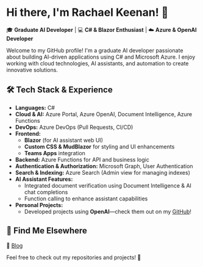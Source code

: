 # Hi there, I'm Rachael Keenan! 👋  

🎓 **Graduate AI Developer** | 💻 **C# & Blazor Enthusiast** | ☁️ **Azure & OpenAI Developer**  

Welcome to my GitHub profile! I'm a graduate AI developer passionate about building AI-driven applications using C# and Microsoft Azure. I enjoy working with cloud technologies, AI assistants, and automation to create innovative solutions.  

## 🛠 Tech Stack & Experience  
- **Languages:** C#  
- **Cloud & AI:** Azure Portal, Azure OpenAI, Document Intelligence, Azure Functions  
- **DevOps:** Azure DevOps (Pull Requests, CI/CD)  
- **Frontend:**  
  - **Blazor** (for AI assistant web UI)  
  - **Custom CSS & MudBlazor** for styling and UI enhancements  
  - **Teams Apps** integration  
- **Backend:** Azure Functions for API and business logic  
- **Authentication & Authorization:** Microsoft Graph, User Authentication  
- **Search & Indexing:** Azure Search (Admin view for managing indexes)  
- **AI Assistant Features:**  
  - Integrated document verification using Document Intelligence & AI chat completions  
  - Function calling to enhance assistant capabilities  
- **Personal Projects:**  
  - Developed projects using **OpenAI**—check them out on my [GitHub](https://github.com/rachkeenan)!  

## 🔗 Find Me Elsewhere  
📖 [Blog](https://rachaelkeenan.dev/)  

Feel free to check out my repositories and projects! 🚀
